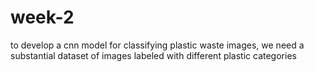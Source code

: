 # week-2
to develop a cnn model for classifying plastic waste images, we need a substantial dataset of images labeled with different plastic categories
